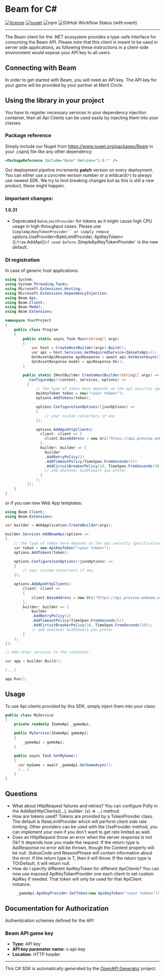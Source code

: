 # Beam for C#

[![license](https://img.shields.io/badge/License-GPLv3-blue)](./LICENSE)
[![nuget](https://img.shields.io/nuget/v/Beam)](https://www.nuget.org/packages/Beam)
![npm](https://img.shields.io/npm/v/%40onbeam%2Fnode)
![GitHub Workflow Status (with event)](https://img.shields.io/github/actions/workflow/status/Merit-Circle/beam-sdk/publish.yml)


---
The Beam client for the .NET ecosystem provides a type-safe interface for consuming the Beam API. Please note that this client is meant to be used in server side applications, as following these instructions in a client-side environment would expose your API key to all users.

## Connecting with Beam
In order to get started with Beam, you will need an API key. The API key for your game will be provided by your partner at Merit Circle.

## Using the library in your project
You have to register necessary services in your dependency injection container, then all Api Clients can be used easily by injecting them into your classes.

### Package reference
Simply include our Nuget from https://www.nuget.org/packages/Beam in your .csproj file like any other dependency:
```xml
<PackageReference Include="Beam" Version="1.0.*" />
```
Our deployment pipeline increments **patch** version on every deployment. You can either use a concrete version number or a wildcard(`*`) to always use newest SDK. We try to limit breaking changes but as this is still a new product, these might happen.

### Important changes:
#### 1.0.31
- Deprecated `RateLimitProvider` for tokens as it might cause high CPU usage in high throughput cases. Please use `SimpleApiKeyTokenProvider`` or simply remove `options.UseProvider<RateLimitProvider<ApiKeyToken>, ApiKeyToken>();` from `.AddApi()` if used before. `SimpleApiKeyTokenProvider` is the new default.

### DI registration
In case of generic host applications:
```cs
using System;
using System.Threading.Tasks;
using Microsoft.Extensions.Hosting;
using Microsoft.Extensions.DependencyInjection;
using Beam.Api;
using Beam.Client;
using Beam.Model;
using Beam.Extensions;

namespace YourProject
{
    public class Program
    {
        public static async Task Main(string[] args)
        {
            var host = CreateHostBuilder(args).Build();
            var api = host.Services.GetRequiredService<IAssetsApi>();
            GetAssetApiResponse apiResponse = await api.GetAssetAsync("todo");
            GetAssetResponse model = apiResponse.Ok();
        }

        public static IHostBuilder CreateHostBuilder(string[] args) => Host.CreateDefaultBuilder(args)
          .ConfigureApi((context, services, options) =>
          {
              // the type of token here depends on the api security specifications
              ApiKeyToken token = new("<your token>");
              options.AddTokens(token);

              options.ConfigureJsonOptions((jsonOptions) =>
              {
                  // your custom converters if any
              });

              options.AddApiHttpClients(
                client: client => {
                  client.BaseAddress = new Uri("https://api.preview.onbeam.com/");
                },
                builder: builder => {
                  builder
                  .AddRetryPolicy(2)
                  .AddTimeoutPolicy(TimeSpan.FromSeconds(5))
                  .AddCircuitBreakerPolicy(10, TimeSpan.FromSeconds(30));
                  // add whatever middleware you prefer
                }
              );
          });
    }
}
```

or if you use new Web App templates:

```cs
using Beam.Client;
using Beam.Extensions;

var builder = WebApplication.CreateBuilder(args);

builder.Services.AddBeamApi(options =>
{
    // the type of token here depends on the api security specifications
    var token = new ApiKeyToken("<your token>");
    options.AddTokens(token);

    options.ConfigureJsonOptions((jsonOptions) =>
    {
        // your custom converters if any
    });

    options.AddApiHttpClients(
        client: client =>
        {
            client.BaseAddress = new Uri("https://api.preview.onbeam.com/");
        },
        builder: builder => {
            builder
            .AddRetryPolicy(2)
            .AddTimeoutPolicy(TimeSpan.FromSeconds(5))
            .AddCircuitBreakerPolicy(10, TimeSpan.FromSeconds(30));
            // add whatever middleware you prefer
        }
    );
});

// Add other services to the container.

var app = builder.Build();

(...)

app.Run();

```

## Usage
To use Api clients provided by this SDK, simply inject them into your class:
  ```cs
  public class MyService
  {
      private readonly IGameApi _gameApi;

      public MyService(IGameApi gameApi)
      {
          _gameApi = gameApi;
      }

      public async Task GetMyGame()
      {
        var myGame = await _gameApi.GetGameAsync();
        (...)
      }
  }
  ```

<a id="questions"></a>
## Questions

- What about HttpRequest failures and retries?
  You can configure Polly in the AddApiHttpClients((...), builder: (x) => ...) method.
- How are tokens used?
  Tokens are provided by a TokenProvider class. The default is RateLimitProvider which will perform client side rate limiting.
  Other providers can be used with the UseProvider method, you can implement your own if you don't want to get rate limited as well.
- Does an HttpRequest throw an error when the server response is not Ok?
  It depends how you made the request. If the return type is ApiResponse<T> no error will be thrown, though the Content property will be null.
  StatusCode and ReasonPhrase will contain information about the error.
  If the return type is T, then it will throw. If the return type is TOrDefault, it will return null.
- How do I specify different ApiKeyToken for different ApiClients?
  You can now use exposed ApiKeyTokenProvider one each client to set custom ApiKey if needed. That token will only be used for that ApiClient instance.
  ```cs
    _gameApi.ApiKeyProvider.SetToken(new ApiKeyToken("<your token>"));
  ```

<a id="documentation-for-authorization"></a>
## Documentation for Authorization


Authentication schemes defined for the API:
<a id="Beam API game key"></a>
### Beam API game key

- **Type**: API key
- **API key parameter name**: x-api-key
- **Location**: HTTP header


---

This C# SDK is automatically generated by the [OpenAPI Generator](https://openapi-generator.tech) project.
